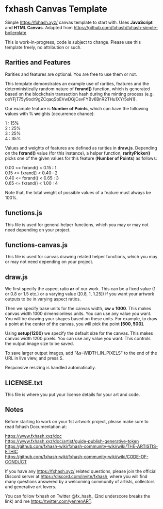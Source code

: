 # fxhash Canvas Template
Simple https://fxhash.xyz/ canvas template to start with. Uses **JavaScript** and **HTML Canvas**. Adapted from https://github.com/fxhash/fxhash-simple-boilerplate.

This is work-in-progress, code is subject to change. Please use this template freely, no attribution or such.

## Rarities and Features

Rarities and features are optional. You are free to use them or not.

This template demonstrates an example use of rarities, features and the deterministically random nature of **fxrand()** function, which is generated based on the blockchain transaction hash during the minting process (e.g. ooYFjT75y9odr9gZCqaqSbEVwDGjCevFYBv6BnR2THu1XYr5sN1).

Our example feature is **Number of Points**, which can have the following **v**alues with % **w**eights (occurrence chance):

1 : 15%  
2 : 25%  
3 : 25%  
4 : 35%  

Values and weights of features are defined as rarities in **draw.js**. Depending on the **fxrand()** value (for this instance), a helper function, **rarityPicker()** picks one of the given values for this feature (**Number of Points**) as follows:

0.00 <= fxrand() < 0.15 : 1  
0.15 <= fxrand() < 0.40 : 2  
0.40 <= fxrand() < 0.65 : 3  
0.65 <= fxrand() < 1.00 : 4

Note that, the total weight of possible values of a feature must always be 100%.

## functions.js
This file is used for general helper functions, which you may or may not need depending on your project.

## functions-canvas.js
This file is used for canvas drawing related helper functions, which you may or may not need depending on your project.

## draw.js
We first specify the aspect ratio **ar** of our work. This can be a fixed value (1 or 0.8 or 1.5 etc.) or a varying value ([0.8, 1, 1.25]) if you want your artwork outputs to be in varying aspect ratios.

Then we specify base units for the canvas width, **cw = 1000**. This makes canvas width 1000 dimensionless units. You can use any value you want. You will be drawing your shapes based on these units. For example, to draw a point at the center of the canvas, you will pick the point **[500, 500]**.

Using **setup(1200)** we specify the default size for the canvas. This makes canvas width 1200 pixels. You can use any value you want. This controls the output image size to be saved.

To save larger output images, add "&s=WIDTH_IN_PIXELS" to the end of the URL in live view, and press S.

Responsive resizing is handled automatically.

## LICENSE.txt
This file is where you put your license details for your art and code.

## Notes
Before starting to work on your 1st artwork project, please make sure to read fxhash Documentation at:

https://www.fxhash.xyz/doc  
https://www.fxhash.xyz/doc/artist/guide-publish-generative-token  
https://github.com/fxhash-wiki/fxhash-community-wiki/wiki/THE-ARTISTIS-ETHIC  
https://github.com/fxhash-wiki/fxhash-community-wiki/wiki/CODE-OF-CONDUCT

If you have any https://fxhash.xyz/ related questions, please join the official Discord server at https://discord.com/invite/fxhash, where you will find many questions answered by a welcoming community of artists, collectors and generative art lovers.

You can follow fxhash on Twitter @fx_hash_ (2nd underscore breaks the link) and me https://twitter.com/yenrenART.
